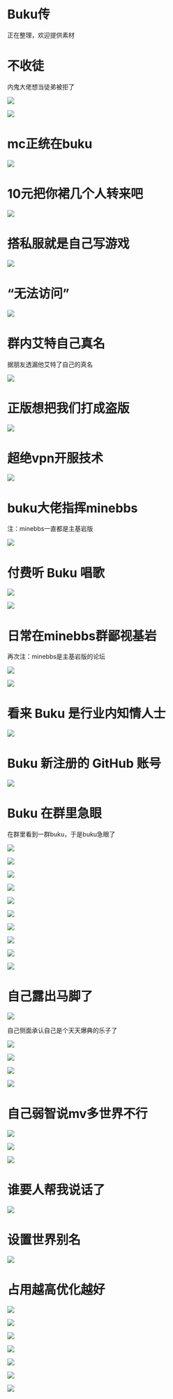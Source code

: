 # Buku传

正在整理，欢迎提供素材

# 不收徒

内鬼大佬想当徒弟被拒了

![](/others/Buku传/1.png)

![](/others/Buku传/2.png)

# mc正统在buku

![](/others/Buku传/3.png)

# 10元把你裙几个人转来吧

![](/others/Buku传/4.jpg)

# 搭私服就是自己写游戏

![](/others/Buku传/5.png)

# “无法访问”

![](/others/Buku传/6.png)

# 群内艾特自己真名

据朋友透漏他艾特了自己的真名

![](/others/Buku传/7.png)

# 正版想把我们打成盗版

![](/others/Buku传/8.png)

# 超绝vpn开服技术

![](/others/Buku传/9.png)

# buku大佬指挥minebbs

注：minebbs一直都是主基岩版

![](/others/Buku传/10.png)

# 付费听 Buku 唱歌

![](/others/Buku传/11.png)

![](/others/Buku传/12.png)

# 日常在minebbs群鄙视基岩

再次注：minebbs是主基岩版的论坛

![](/others/Buku传/13.png)

![](/others/Buku传/14.png)

# 看来 Buku 是行业内知情人士

![](/others/Buku传/15.png)

# Buku 新注册的 GitHub 账号

![](/others/Buku传/16.png)

# Buku 在群里急眼

在群里看到一群buku，于是buku急眼了

![](/others/Buku传/17.png)

![](/others/Buku传/18.png)

![](/others/Buku传/19.png)

![](/others/Buku传/20.png)

![](/others/Buku传/21.png)

![](/others/Buku传/22.png)

![](/others/Buku传/23.png)

![](/others/Buku传/24.png)

![](/others/Buku传/25.png)

![](/others/Buku传/26.png)

# 自己露出马脚了

![](/others/Buku传/27.png)

自己侧面承认自己是个天天爆典的乐子了

![](/others/Buku传/28.png)

![](/others/Buku传/29.png)

![](/others/Buku传/30.png)

![](/others/Buku传/31.png)

# 自己弱智说mv多世界不行

![](/others/Buku传/32.png)

![](/others/Buku传/33.png)

![](/others/Buku传/34.png)

# 谁要人帮我说话了

![](/others/Buku传/35.png)

# 设置世界别名

![](/others/Buku传/36.png)

# 占用越高优化越好

![](/others/Buku传/37.png)

![](/others/Buku传/38.png)

![](/others/Buku传/39.png)

![](/others/Buku传/40.png)

![](/others/Buku传/41.png)

![](/others/Buku传/42.png)

![](/others/Buku传/43.png)
